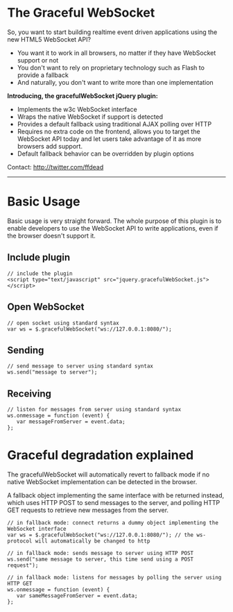 # The Graceful WebSocket #

So, you want to start building realtime event driven applications using the new HTML5 WebSocket API?

  * You want it to work in all browsers, no matter if they have WebSocket support or not
  * You don't want to rely on proprietary technology such as Flash to provide a fallback
  * And naturally, you don't want to write more than one implementation

**Introducing, the gracefulWebSocket jQuery plugin:**
  * Implements the w3c WebSocket interface
  * Wraps the native WebSocket if support is detected
  * Provides a default fallback using traditional AJAX polling over HTTP
  * Requires no extra code on the frontend, allows you to target the WebSocket API today and let users take advantage of it as more browsers add support.
  * Default fallback behavior can be overridden by plugin options


Contact: http://twitter.com/ffdead


---


# Basic Usage #
Basic usage is very straight forward. The whole purpose of this plugin is to enable developers to use the WebSocket API to write applications, even if the browser doesn't support it.

## Include plugin ##
```
// include the plugin
<script type="text/javascript" src="jquery.gracefulWebSocket.js"></script>
```

## Open WebSocket ##
```
// open socket using standard syntax
var ws = $.gracefulWebSocket("ws://127.0.0.1:8080/");
```

## Sending ##
```
// send message to server using standard syntax
ws.send("message to server");
```

## Receiving ##
```
// listen for messages from server using standard syntax
ws.onmessage = function (event) {
   var messageFromServer = event.data;   
};
```

# Graceful degradation explained #
The gracefulWebSocket will automatically revert to fallback mode if no native WebSocket implementation can be detected in the browser.

A fallback object implementing the same interface with be returned instead, which uses HTTP POST to send messages to the server, and polling HTTP GET requests to retrieve new messages from the server.

```
// in fallback mode: connect returns a dummy object implementing the WebSocket interface
var ws = $.gracefulWebSocket("ws://127.0.0.1:8080/"); // the ws-protocol will automatically be changed to http
```

```
// in fallback mode: sends message to server using HTTP POST
ws.send("same message to server, this time send using a POST request");
```

```
// in fallback mode: listens for messages by polling the server using HTTP GET
ws.onmessage = function (event) {
   var sameMessageFromServer = event.data;   
};
```